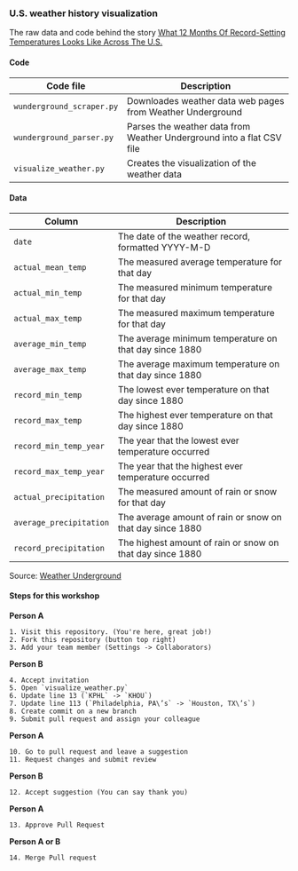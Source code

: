 ### U.S. weather history visualization

The raw data and code behind the story [What 12 Months Of Record-Setting Temperatures Looks Like Across The U.S.](http://fivethirtyeight.com/features/what-12-months-of-record-setting-temperatures-looks-like-across-the-u-s/)

#### Code

Code file | Description
---|---------
`wunderground_scraper.py` | Downloades weather data web pages from Weather Underground
`wunderground_parser.py` | Parses the weather data from Weather Underground into a flat CSV file
`visualize_weather.py` | Creates the visualization of the weather data

#### Data

Column | Description
---|---------
`date` | The date of the weather record, formatted YYYY-M-D
`actual_mean_temp` | The measured average temperature for that day
`actual_min_temp` | The measured minimum temperature for that day
`actual_max_temp` | The measured maximum temperature for that day
`average_min_temp` | The average minimum temperature on that day since 1880
`average_max_temp` | The average maximum temperature on that day since 1880
`record_min_temp` | The lowest ever temperature on that day since 1880
`record_max_temp` | The highest ever temperature on that day since 1880
`record_min_temp_year` | The year that the lowest ever temperature occurred
`record_max_temp_year` | The year that the highest ever temperature occurred
`actual_precipitation` | The measured amount of rain or snow for that day
`average_precipitation` | The average amount of rain or snow on that day since 1880
`record_precipitation` | The highest amount of rain or snow on that day since 1880

Source: [Weather Underground](http://wunderground.com)

#### Steps for this workshop
**Person A**  
```
1. Visit this repository. (You're here, great job!)  
2. Fork this repository (button top right)   
3. Add your team member (Settings -> Collaborators)   
```

**Person B**  
```
4. Accept invitation
5. Open `visualize_weather.py`
6. Update line 13 (`KPHL` -> `KHOU`)
7. Update line 113 (`Philadelphia, PA\’s` -> `Houston, TX\’s`)
8. Create commit on a new branch
9. Submit pull request and assign your colleague
```

**Person A**  
```
10. Go to pull request and leave a suggestion
11. Request changes and submit review
```

**Person B**  
```
12. Accept suggestion (You can say thank you)  
```

**Person A**
```
13. Approve Pull Request
```

**Person A or B**
```
14. Merge Pull request
```



